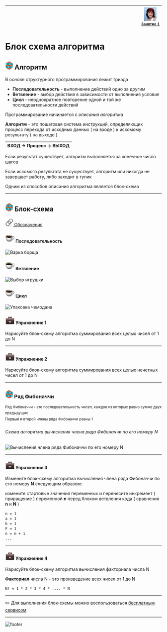 [footer]: https://github.com/garevna/js-course/raw/master/images/a-level-ico.png?raw=true
[me30]: https://raw.githubusercontent.com/garevna/a-level-js-lessons/master/ico/myPhoto-30.png "Ⓒ Irina Fylyppova ( garevna ) 2019"
[me40]: https://raw.githubusercontent.com/garevna/a-level-js-lessons/master/ico/myPhoto-40.png "Ⓒ Irina Fylyppova ( garevna ) 2019"
[ico20]: https://raw.githubusercontent.com/garevna/a-level-js-lessons/master/ico/a-level-20.png
[ico25]: https://raw.githubusercontent.com/garevna/a-level-js-lessons/master/ico/a-level-25.png
[hw-30]: https://raw.githubusercontent.com/garevna/a-level-js-lessons/master/ico/briefcase-30.png
[cap-30]: https://raw.githubusercontent.com/garevna/a-level-js-lessons/master/ico/coffee-30.png
[warn-25]: https://raw.githubusercontent.com/garevna/a-level-js-lessons/master/ico/warning-25.png
[link-25]: https://raw.githubusercontent.com/garevna/a-level-js-lessons/master/ico/link-25.png
[err-20]: https://raw.githubusercontent.com/garevna/a-level-js-lessons/master/ico/no_entry-20.png
[err-25]: https://raw.githubusercontent.com/garevna/a-level-js-lessons/master/ico/no_entry-25.png
[err-30]: https://raw.githubusercontent.com/garevna/a-level-js-lessons/master/ico/no_entry-30.png


| <img width="900"/> | ![me40] <br/><sup>[Занятие&nbsp;1](../lesson-01.md)</sup> |
|-|-|

# Блок схема алгоритма

## ![ico25] Алгоритм

В основе структурного программирования лежит триада

* **Последовательность** - выполнение действий одно за другим
* **Ветвление** - выбор действия в зависимости от выполнения условия
* **Цикл** - неоднократное повторение одной и той же последовательности действий

Программирование начинается с *описания алгоритма*

**Алгоритм** - это пошаговая система инструкций, определяющих процесс перехода
от исходных данных ( на входе ) к искомому результату ( на выходе )

| ВХОД → Процесс → ВЫХОД |
|-|

Если результат существует, алгоритм выполняется за конечное число шагов

Если искомого результата не существует, алгоритм или никогда не завершает работу, либо заходит в тупик

Одним из способов описания алгоритма является блок-схема

____________________________________________________________________________

## ![ico25] Блок-схема

[![link-25] Обозначения](https://pro-prof.com/archives/1462 "Обозначения")

#### ![cap-30] Последовательность

![]( https://garevna.github.io/js-samples/images/block-scheme-03.png "Варка борща")

#### ![cap-30] Ветвление

![]( https://garevna.github.io/js-samples/images/block-scheme-02.png "Выбор игрушки")

#### ![cap-30] Цикл

![]( https://garevna.github.io/js-samples/images/block-scheme-01.png "Упаковка чемодана")

#### ![hw-30] Упражнение 1

Нарисуйте блок-схему алгоритма суммирования всех целых чисел от 1 до N

______________________________________________________________________________

#### ![hw-30] Упражнение 2

Нарисуйте блок-схему алгоритма суммирования всех целых нечетных чисел от 1 до N

________________________________________________________________________________

### ![ico25] Ряд Фибоначчи

<sup>Ряд Фибоначчи - это последовательность чисел, каждое из которых равно сумме двух предыдущих</sup><br/>
<sup>Первый и второй члены ряда Фибоначчи равны 1</sup>

###### Схема алгоритма вычисления члена ряда Фибоначчи по его номеру N

![]( https://garevna.github.io/js-samples/images/block-scheme-04.png "Вычисления члена ряда Фибоначчи по его номеру N")

________________________________________________________________________________

#### ![hw-30] Упражнение 3

Измените блок-схему алгоритма вычисления члена ряда Фибоначчи по его номеру **N**
следующим образом:

измените стартовые значения переменных и перенесите инкремент ( приращение )
переменной **n** перед блоком ветвления кода ( сравнения **n** и **N** )

    n = 1
    a = 1
    b = 1
    F = 1
    n = n + 1
    ...

______________________________________________________________________________________________

#### ![hw-30] Упражнение 4

Нарисуйте блок-схему алгоритма вычисления факториала числа N

**Факториал** числа N - это произведение всех чисел от 1 до N
```
N! = 1 * 2 * 3 * 4 * .... * N
```

_________________________________________________________________________

✏️ Для выполнения блок-схемы можно воспользоваться [бесплатным сервисом](https://www.draw.io/)
_________________________________________________________________________

![footer]
